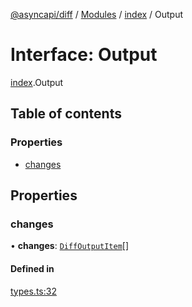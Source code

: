 [@asyncapi/diff](../README.md) / [Modules](../modules.md) / [index](../modules/index.md) / Output

# Interface: Output

[index](../modules/index.md).Output

## Table of contents

### Properties

- [changes](index.Output.md#changes)

## Properties

### changes

• **changes**: [`DiffOutputItem`](../modules/index.md#diffoutputitem)[]

#### Defined in

[types.ts:32](https://github.com/ron-debajyoti/diff/blob/ae7b7f4/src/types.ts#L32)
